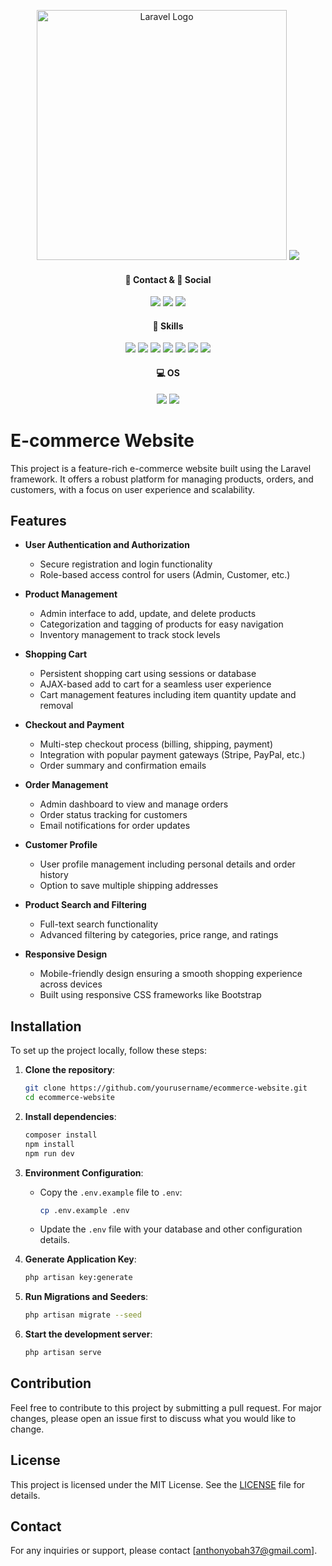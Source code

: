 <p align="center"><a href="https://laravel.com" target="_blank"><img src="https://raw.githubusercontent.com/laravel/art/master/logo-lockup/5%20SVG/2%20CMYK/1%20Full%20Color/laravel-logolockup-cmyk-red.svg" width="400" alt="Laravel Logo"></a>
<img src="public/name.png">

</p>

<h4 align="center">📱 Contact & 👨 Social</h4>
<p align="center">
<!-- <a href="https://github.com/laravel/framework/actions"><img src="https://github.com/laravel/framework/workflows/tests/badge.svg" alt="Build Status"></a>
<a href="https://packagist.org/packages/laravel/framework"><img src="https://img.shields.io/packagist/dt/laravel/framework" alt="Total Downloads"></a>
<a href="https://packagist.org/packages/laravel/framework"><img src="https://img.shields.io/packagist/v/laravel/framework" alt="Latest Stable Version"></a>
<a href="https://packagist.org/packages/laravel/framework"><img src="https://img.shields.io/packagist/l/laravel/framework" alt="License"></a> -->
<a href=""><img src="https://img.shields.io/badge/Gmail-D14836?style=for-the-badge&logo=gmail&logoColor=white"></a>
<a href=""><img src="https://img.shields.io/badge/GitHub-100000?style=for-the-badge&logo=github&logoColor=white"></a>
<a href=""><img src="https://img.shields.io/badge/LinkedIn-0077B5?style=for-the-badge&logo=linkedin&logoColor=white"></a>
</p>

<h4 align="center">🚀 Skills</h4>
<p align="center">
<a href=""><img src="https://img.shields.io/badge/HTML5-E34F26?style=for-the-badge&logo=html5&logoColor=white"></a>
<a href=""><img src="https://img.shields.io/badge/CSS3-1572B6?style=for-the-badge&logo=css3&logoColor=white"></a>
<a href=""><img src="https://img.shields.io/badge/Sass-CC6699?style=for-the-badge&logo=sass&logoColor=white"></a>
<a href=""><img src="https://img.shields.io/badge/Bootstrap-563D7C?style=for-the-badge&logo=bootstrap&logoColor=white"></a>
<a href=""><img src="https://img.shields.io/badge/PHP-777BB4?style=for-the-badge&logo=php&logoColor=white"></a>
<a href=""><img src="https://img.shields.io/badge/Laravel-FF2D20?style=for-the-badge&logo=laravel&logoColor=white"></a>
<a href=""><img src="https://img.shields.io/badge/MySQL-00000F?style=for-the-badge&logo=mysql&logoColor=white"></a>
</p>

<h4 align="center">💻 OS</h4>
<p align="center">
<a href=""><img src="https://img.shields.io/badge/Fedora-294172?style=for-the-badge&logo=fedora&logoColor=white"></a>
<a href=""><img src="https://img.shields.io/badge/Kali_Linux-557C94?style=for-the-badge&logo=kali-linux&logoColor=white"></a>
</p>

# E-commerce Website

This project is a feature-rich e-commerce website built using the Laravel framework. It offers a robust platform for managing products, orders, and customers, with a focus on user experience and scalability.

## Features

- **User Authentication and Authorization**
  - Secure registration and login functionality
  - Role-based access control for users (Admin, Customer, etc.)

- **Product Management**
  - Admin interface to add, update, and delete products
  - Categorization and tagging of products for easy navigation
  - Inventory management to track stock levels

- **Shopping Cart**
  - Persistent shopping cart using sessions or database
  - AJAX-based add to cart for a seamless user experience
  - Cart management features including item quantity update and removal

- **Checkout and Payment**
  - Multi-step checkout process (billing, shipping, payment)
  - Integration with popular payment gateways (Stripe, PayPal, etc.)
  - Order summary and confirmation emails

- **Order Management**
  - Admin dashboard to view and manage orders
  - Order status tracking for customers
  - Email notifications for order updates

- **Customer Profile**
  - User profile management including personal details and order history
  - Option to save multiple shipping addresses

- **Product Search and Filtering**
  - Full-text search functionality
  - Advanced filtering by categories, price range, and ratings

- **Responsive Design**
  - Mobile-friendly design ensuring a smooth shopping experience across devices
  - Built using responsive CSS frameworks like Bootstrap

## Installation

To set up the project locally, follow these steps:

1. **Clone the repository**:
   ```bash
   git clone https://github.com/yourusername/ecommerce-website.git
   cd ecommerce-website
   ```

2. **Install dependencies**:
   ```bash
   composer install
   npm install
   npm run dev
   ```

3. **Environment Configuration**:
   - Copy the `.env.example` file to `.env`:
     ```bash
     cp .env.example .env
     ```
   - Update the `.env` file with your database and other configuration details.

4. **Generate Application Key**:
   ```bash
   php artisan key:generate
   ```

5. **Run Migrations and Seeders**:
   ```bash
   php artisan migrate --seed
   ```

6. **Start the development server**:
   ```bash
   php artisan serve
   ```

## Contribution

Feel free to contribute to this project by submitting a pull request. For major changes, please open an issue first to discuss what you would like to change.

## License

This project is licensed under the MIT License. See the [LICENSE](LICENSE) file for details.

## Contact

For any inquiries or support, please contact [anthonyobah37@gmail.com].